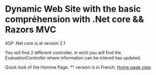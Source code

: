 # Dynamic Web Site with the basic compréhension with .Net core && Razors MVC

ASP .Net core is at version 2.1

You will find 2 different controller, in wich you will find the EvaluationController where information can be intered has updated.

Quick look of the Homme Page.
** version is in French.
[Home page view](/Laboratoire1/docs/home.png)
